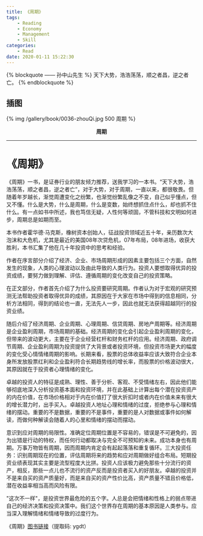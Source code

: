 ```yaml
---
title: 《周期》
tags:
	- Reading
	- Economy
	- Management
	- Skill
categories:
	- Read
date: 2020-01-11 15:22:30
---
```


{% blockquote —— 孙中山先生 %}
天下大势，浩浩荡荡，顺之者昌，逆之者亡。
{% endblockquote %}

<!-- more -->

## 插图
{% img /gallery/book/0036-zhouQi.jpg 500 周期 %}
<p align="center"><b>周期</b></p>

-----

# 《周期》

《周期》一书，是证券行业的朋友倾力推荐，送我学习的一本书。“天下大势，浩浩荡荡，顺之者昌，逆之者亡”，对于大势，对于周期，一直以来，都很敬畏。但随着年岁越长，渐觉周遭变化之纷繁，也渐觉纷繁乱像之不变，自己似乎懂点，但又不懂。什么是大势，什么是周期，什么是变数，始终想抓住点什么，却也抓不住什么。有一点如书中所述，我也笃信无疑，人性何等顽固，不管科技和文明如何进步，周期总是如期而至。

本书作者霍华德·马克斯，橡树资本创始人，征战投资领域近五十年，亲历数次大泡沫和大危机，尤其是最近的美国08年次贷危机，07年布局，08年进场，收获大胜利，本书汇集了他在几十年投资中的思考和经验。

作者在序言部分介绍了经济、企业、市场周期形成的因素主要包括三个方面，自然发生的现象，人类的心理波动以及由此导致的人类行为。投资人要想取得优异的投资成绩，要努力做到理解、评估、遵循周期的变化改变自己的投资策略。

在正文部分，作者首先介绍了为什么投资要研究周期。作者认为对于宏观的研究预测无法帮助投资者取得优异的成绩，其原因在于大家在市场中得到的信息相同，分析方法相同，得到的结论也一直，无法先人一步，因此也就无法获得超越同行的投资业绩。

随后介绍了经济周期、企业周期、心理周期、信贷周期、房地产周期等。经济周期是企业盈利周期，市场周期的基础。经济周期的变化会引起企业盈利周期的变化，但带来的波动更大，主要在于企业经营杠杆和财务杠杆的应用。经济周期、政府调节周期、企业盈利周期为投资提供了大背景或者投资环境，但投资市场更大的幅度的变化受心情情绪周期的影响。长期来看，股票的总体收益率应该大致符合企业本身所发放股票红利和企业盈利符合长期趋势线的增长率，而股票的价格波动很大，其原因就在于投资者心理情绪的变化。

卓越的投资人的特征是成熟、理性、善于分析、客观、不受情绪左右，因此他们能够彻底地深入分析投资基本面和投资环境，并在此基础上计算出每个潜在投资资产的内在价值，在市场价格相对于内在价值打了很大折扣时或者内在价值未来有很大的增长潜力时，出手买入。卓越投资人地址心理和情绪的过度，拒绝参与心理和情绪的摆动。重要的不是数据，重要的不是事件，重要的是人对数据或事件如何解读，而做何种解读会随着人的心里和情绪的摆动而摆动。

意识到应对周期的局限性。准确定位周期位置是不容易的，错误是不可避免的，因为出错是行动的特权，而任何行动都取决与完全不可预知的未来。成功本身也有周期。万事万物皆有周期，因而周期内肯定会有起起落落和重复循环。三大投资任务：识别周期现在的位置，评估周期将来的趋势和应对周期做好组合布局。短期投资业绩表现其实主要是流型程度大比拼。投资人应该极力避免那些十分流行的资产，相反，那些一点儿也不流行的资产反而是投资者买入的好朋友。卓越的投资并不是来自买的资产质量好，而是来自买的资产性价比高，资产质量不错且价格低，潜在收益率相当高而风险有限。

"这次不一样"，是投资世界最危险的五个字。人总是会把情绪和性格上的弱点带进自己的经济决策和投资决策中。我们这个世界存在周期的基本原因是人类参与。应当深入理解情绪和情绪导致的过度行为。

《周期》[图书链接](https://pan.baidu.com/s/11E6fvpnJ4URSNXfSX12Leg)（提取码: ygdt）